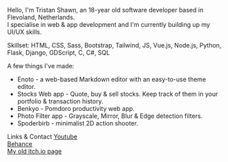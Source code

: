 Hello, I'm Tristan Shawn, an 18-year old software developer based in Flevoland, Netherlands.  
I specialise in web & app development and I'm currently building up my UI/UX skills.

Skillset: HTML, CSS, Sass, Bootstrap, Tailwind, JS, Vue.js, Node.js, Python, Flask, Django, GDScript, C, C#, SQL

A few things I've made:

* Enoto - a web-based Markdown editor with an easy-to-use theme editor.
* Stocks Web app - Quote, buy & sell stocks. Keep track of them in your portfolio & transaction history.
* Benkyo - Pomdoro productivity web app.
* Photo Filter app - Grayscale, Mirror, Blur & Edge detection filters.
* Spoderbirb - minimalist 2D action shooter.

Links & Contact
[Youtube](https://www.youtube.com/channel/UCFtJ-g7eYrA9LUcaSOiBBBA)  
[Behance](https://www.behance.net/tristandenouden)  
[My old itch.io page](https://tristanshawn.itch.io/) 

